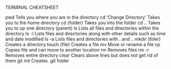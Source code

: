 TERMINAL CHEATSHEET

pwd                   Tells you where you are in the directory
cd                    'Change Directory' Takes you to the home directory
cd (folder)           Takes you into the folder
cd ..                 Takes you to up one directory (parent)
ls                    Lists all files and directories within the directory
ls -l                 Lists files and directories along with other details such as time and date modified
ls -a                 Lists files and directories with . and ..
mkdir (foler)         Creates a directory
touch (file)          Creates a file
mv                    Move or rename a file
cp                    Copies file and can move to another location
rm                    Removes files
rm -r                 Removes entire directory
clear                 Clears above lines but does not get rid of them
git init              Creates .git folder